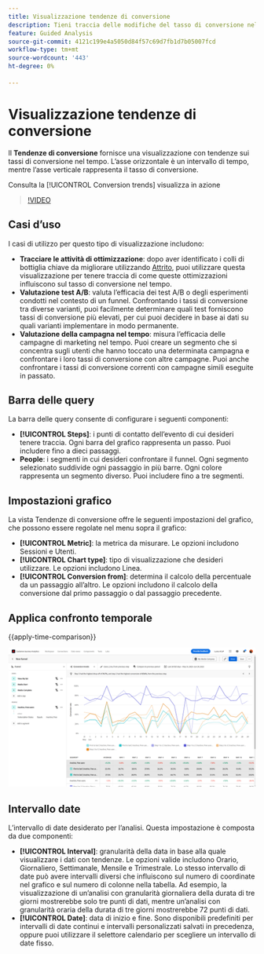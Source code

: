 ```yaml
---
title: Visualizzazione tendenze di conversione
description: Tieni traccia delle modifiche del tasso di conversione nel tempo.
feature: Guided Analysis
source-git-commit: 4121c199e4a5050d84f57c69d7fb1d7b05007fcd
workflow-type: tm+mt
source-wordcount: '443'
ht-degree: 0%

---
```


# Visualizzazione tendenze di conversione

Il **Tendenze di conversione** fornisce una visualizzazione con tendenze sui tassi di conversione nel tempo. L’asse orizzontale è un intervallo di tempo, mentre l’asse verticale rappresenta il tasso di conversione.

Consulta la [!UICONTROL Conversion trends] visualizza in azione

>[!VIDEO](https://video.tv.adobe.com/v/3421662/?learn=on)

## Casi d’uso

I casi di utilizzo per questo tipo di visualizzazione includono:

* **Tracciare le attività di ottimizzazione**: dopo aver identificato i colli di bottiglia chiave da migliorare utilizzando [Attrito](friction.md), puoi utilizzare questa visualizzazione per tenere traccia di come queste ottimizzazioni influiscono sul tasso di conversione nel tempo.
* **Valutazione test A/B**: valuta l’efficacia dei test A/B o degli esperimenti condotti nel contesto di un funnel. Confrontando i tassi di conversione tra diverse varianti, puoi facilmente determinare quali test forniscono tassi di conversione più elevati, per cui puoi decidere in base ai dati su quali varianti implementare in modo permanente.
* **Valutazione della campagna nel tempo**: misura l’efficacia delle campagne di marketing nel tempo. Puoi creare un segmento che si concentra sugli utenti che hanno toccato una determinata campagna e confrontare i loro tassi di conversione con altre campagne. Puoi anche confrontare i tassi di conversione correnti con campagne simili eseguite in passato.

## Barra delle query

La barra delle query consente di configurare i seguenti componenti:

* **[!UICONTROL Steps]**: i punti di contatto dell’evento di cui desideri tenere traccia. Ogni barra del grafico rappresenta un passo. Puoi includere fino a dieci passaggi.
* **People**: i segmenti in cui desideri confrontare il funnel. Ogni segmento selezionato suddivide ogni passaggio in più barre. Ogni colore rappresenta un segmento diverso. Puoi includere fino a tre segmenti.

## Impostazioni grafico

La vista Tendenze di conversione offre le seguenti impostazioni del grafico, che possono essere regolate nel menu sopra il grafico:

* **[!UICONTROL Metric]**: la metrica da misurare. Le opzioni includono Sessioni e Utenti.
* **[!UICONTROL Chart type]**: tipo di visualizzazione che desideri utilizzare. Le opzioni includono Linea.
* **[!UICONTROL Conversion from]**: determina il calcolo della percentuale da un passaggio all’altro. Le opzioni includono il calcolo della conversione dal primo passaggio o dal passaggio precedente.

## Applica confronto temporale

{{apply-time-comparison}}

![Confronto nel tempo delle tendenze di conversione](../assets/conversion-trends-compare.png)

## Intervallo date

L’intervallo di date desiderato per l’analisi. Questa impostazione è composta da due componenti:

* **[!UICONTROL Interval]**: granularità della data in base alla quale visualizzare i dati con tendenze. Le opzioni valide includono Orario, Giornaliero, Settimanale, Mensile e Trimestrale. Lo stesso intervallo di date può avere intervalli diversi che influiscono sul numero di coordinate nel grafico e sul numero di colonne nella tabella. Ad esempio, la visualizzazione di un’analisi con granularità giornaliera della durata di tre giorni mostrerebbe solo tre punti di dati, mentre un’analisi con granularità oraria della durata di tre giorni mostrerebbe 72 punti di dati.
* **[!UICONTROL Date]**: data di inizio e fine. Sono disponibili predefiniti per intervalli di date continui e intervalli personalizzati salvati in precedenza, oppure puoi utilizzare il selettore calendario per scegliere un intervallo di date fisso.

